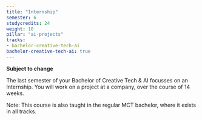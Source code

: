 ```yaml
---
title: "Internship"
semester: 6
studycredits: 24
weight: 10
pillar: "ai-projects"
tracks:
- bachelor-creative-tech-ai
bachelor-creative-tech-ai: true
---
```


**Subject to change**

The last semester of your Bachelor of Creative Tech & AI focusses on an Internship.
You will work on a project at a company, over the course of 14 weeks.

Note: This course is also taught in the regular MCT bachelor, where it exists in all tracks.